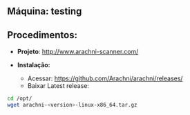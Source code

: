 Máquina: testing
----------------

Procedimentos:
--------------

* **Projeto**: http://www.arachni-scanner.com/

* **Instalação:**
  - Acessar: https://github.com/Arachni/arachni/releases/
  - Baixar Latest release:
```bash
cd /opt/
wget arachni-<version>-linux-x86_64.tar.gz
```
